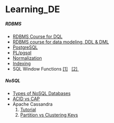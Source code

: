 # Learning_DE

##### RDBMS

* [RDBMS Course for DQL](https://www.coursera.org/learn/sql-for-data-science)  
* [RDBMS course for data modeling, DDL & DML](https://www.coursera.org/learn/database-management?specialization=data-warehousing)
* [PostgreSQL](https://www.postgresqltutorial.com/)
* [PL/pgsql](https://www.postgresqltutorial.com/postgresql-plpgsql/)
* [Normalization](https://www.youtube.com/watch?v=UrYLYV7WSHM)
* [Indexing](https://www.freecodecamp.org/news/database-indexing-at-a-glance-bb50809d48bd/)
* SQL Window Functions 
<a href='https://www.postgresql.org/docs/9.1/tutorial-window.html'>[1]<a> &nbsp;
<a href='https://blog.sqlauthority.com/2015/11/04/sql-server-what-is-the-over-clause-notes-from-the-field-101/'>[2]
</a> &nbsp;

##### NoSQL

* [Types of NoSQL Databases](https://www.xenonstack.com/blog/nosql-databases/)
* [ACID vs CAP](https://www.voltdb.com/blog/2015/10/disambiguating-acid-cap/)
* Apache Cassandra
    1. [Tutorial](https://www.youtube.com/watch?v=yyVbDBSMnUw&list=PLalrWAGybpB-L1PGA-NfFu2uiWHEsdscD&index=7)
    2. [Partition vs Clustering Keys](https://stackoverflow.com/questions/24949676/difference-between-partition-key-composite-key-and-clustering-key-in-cassandra)



